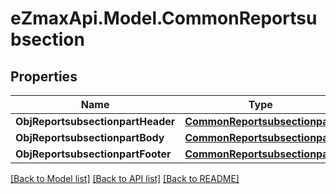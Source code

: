 
# eZmaxApi.Model.CommonReportsubsection

## Properties

Name | Type | Description | Notes
------------ | ------------- | ------------- | -------------
**ObjReportsubsectionpartHeader** | [**CommonReportsubsectionpart**](CommonReportsubsectionpart.md) |  | 
**ObjReportsubsectionpartBody** | [**CommonReportsubsectionpart**](CommonReportsubsectionpart.md) |  | 
**ObjReportsubsectionpartFooter** | [**CommonReportsubsectionpart**](CommonReportsubsectionpart.md) |  | 

[[Back to Model list]](../README.md#documentation-for-models)
[[Back to API list]](../README.md#documentation-for-api-endpoints)
[[Back to README]](../README.md)

